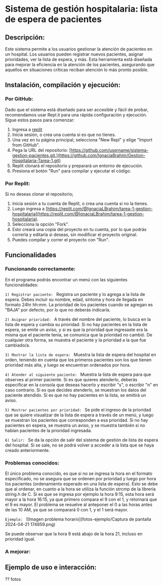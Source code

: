 # Sistema de gestión hospitalaria: lista de espera de pacientes

## Descripción:
Este sistema permite a los usuarios gestionar la atención de pacientes en un hospital. Los usuarios pueden registrar nuevos pacientes, asignar prioridades, ver la lista de espera, y más. Esta herramienta está diseñada para mejorar la eficiencia en la atención de los pacientes, asegurando que aquellos en situaciones críticas reciban atención lo más pronto posible.

## Instalación, compilación y ejecución:
### Por GitHub:
Dado que el sistema está diseñado para ser accesible y fácil de probar, recomendamos usar Repl.it para una rápida configuración y ejecución. Sigue estos pasos para comenzar:
1. Ingresa a [replit](https://repl.it/)
2. Inicia sesión, o crea una cuenta si es que no tienes.
3. Una vez en tu página principal, selecciona "New Repl" y elige "Import from GitHub".
4. Pega la URL del repositorio: [https://github.com/username/sistema-gestion-pacientes.git.](https://github.com/IgnaciaBrahim/Gestion-Hospitalaria-Tarea-1.git)
5. Replit clonará el repositorio y preparará un entorno de ejecución.
6. Presiona el botón "Run" para compilar y ejecutar el código. 

### Por Replit:
Si no deseas clonar el repositorio;
1. Inicia sesión a tu cuenta de Replit, o crea una cuenta si no la tienes.
2. Luego ingresa a [https://replit.com/@IgnaciaLBrahim/tarea-1-gestion-hospitalaria](https://replit.com/@IgnaciaLBrahim/tarea-1-gestion-hospitalaria).
3. Selecciona la opción "Fork".
4. Esto creará una copia del proyecto en tu cuenta, por lo que podrás correrla y editarla si deseas, sin modificar el proyecto original.
5. Puedes compilar y correr el proyecto con "Run".

## Funcionalidades

### Funcionando correctamente:
En el programa podrás encontrar un menú con las siguientes funcionalidades:  

`1) Registrar paciente: ` Registra un paciente y lo agrega a la lista de espera. Debes incluir su nombre, edad, síntoma y hora de llegada en formato 24hr hh:mm. La prioridad de los pacientes cuando se agregan es "BAJA" por defecto, por lo que no deberás indicarla.

`2) Asignar prioridad: `  A través del nombre del paciente, lo busca en la lista de espera y cambia su prioridad. Si no hay pacientes en la lista de espera, se emite un aviso, y si es que la prioridad que ingresaste era la misma que el paciente tenía, se comunica que la prioridad no cambió. De cualquier otra forma, se muestra el paciente y la prioridad a la que fue cambiado/a.

`3) Mostrar la lista de espera: ` Muestra la lista de espera del hospital en orden, teniendo en cuenta que los primeros pacientes son los que tienen prioridad más alta, y luego se encuentran ordenados por hora.

`4) Atender al siguiente paciente: ` Muestra la lista de espera para que observes al primer paciente. Si es que quieres atenderlo, deberás especificar en la consola que deseas hacerlo y escribir "s", o escribir "n" en caso contrario. Si es que decides atenderlo, se muestran los datos del paciente atendido. Si es que no hay pacientes en la lista, se emitirá un aviso.

`5) Mostrar pacientes por prioridad: ` Se pide el ingreso de la prioridad que se quiere visualizar de la lista de espera a través de un menú, y luego se muestran los pacientes que corresponden a esa prioridad. Si no hay pacientes en espera, se muestra un aviso, y se muestra también si no habían pacientes de la prioridad ingresada.

`6) Salir: ` Se da la opción de salir del sistema de gestión de lista de espera del hospital. Si se sale, no se podrá volver a acceder a la lista que se haya creado anteriormente.

### Problemas conocidos:
El único problema conocido, es que si no se ingresa la hora en el formato especificado, no se asegura que se ordenen por prioridad y luego por hora los pacientes (ordenamiento esperado en una lista de espera). Esto se debe que al ordenar, en cuanto a la hora se utiliza la función strcmp de la librería string.h de C. Si es que se ingresa por ejemplo la hora 9:15, esta hora será mayor a la hora 16:15, ya que primero compara el 9 con el 1, y retornará que el 9 es mayor. El problema se resuelve al anteponer el 0 a las horas antes de las 10 AM, ya que se comparará 0 con 1, y el 1 será mayor.

`Ejemplo: `
![Imagen problema horario](fotos-ejemplo/Captura de pantalla 2024-04-21 174859.png)

Se puede observar que la hora 9 está abajo de la hora 21, incluso en prioridad igual.
### A mejorar:

## Ejemplo de uso e interacción:
?? fotos



